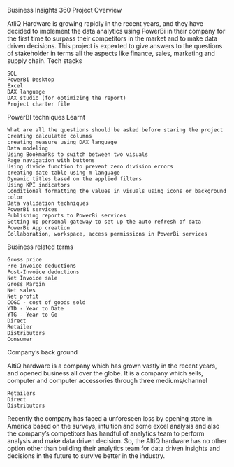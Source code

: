 Business Insights 360
Project Overview

AtliQ Hardware is growing rapidly in the recent years, and they have decided to implement the data analytics using PowerBi in their company for the first time to surpass their 
competitors in the market and to make data driven decisions. 
This project is expexted to give answers to the questions of stakeholder in terms all the aspects like finance, sales, marketing and supply chain.
Tech stacks

    SQL
    PowerBi Desktop
    Excel
    DAX language
    DAX studio (for optimizing the report)
    Project charter file

PowerBI techniques Learnt

    What are all the questions should be asked before staring the project
    Creating calculated columns
    creating measure using DAX language
    Data modeling
    Using Bookmarks to switch between two visuals
    Page navigation with buttons
    Using divide function to prevent zero division errors
    creating date table using m language
    Dynamic titles based on the applied filters
    Using KPI indicators
    Conditional formatting the values in visuals using icons or background color
    Data validation techniques
    PowerBi services
    Publishing reports to PowerBi services
    Setting up personal gateway to set up the auto refresh of data
    PowerBi App creation
    Collaboration, workspace, access permissions in PowerBi services

Business related terms

    Gross price
    Pre-invoice deductions
    Post-Invoice deductions
    Net Invoice sale
    Gross Margin
    Net sales
    Net profit
    COGC - cost of goods sold
    YTD - Year to Date
    YTG - Year to Go
    Direct
    Retailer
    Distributors
    Consumer

Company’s back ground

AltiQ hardware is a company which has grown vastly in the recent years, and opened business all over the globe. It is a company which sells, computer and computer accessories through three mediums/channel

    Retailers
    Direct
    Distributors

Recently the company has faced a unforeseen loss by opening store in America based on the surveys, intuition and some excel analysis and also the company’s competitors has handful of analytics team to perform analysis 
and make data driven decision. So, the AltiQ hardware has no other option other than building their analytics team for data driven insights and decisions in the future to survive better in the industry.
